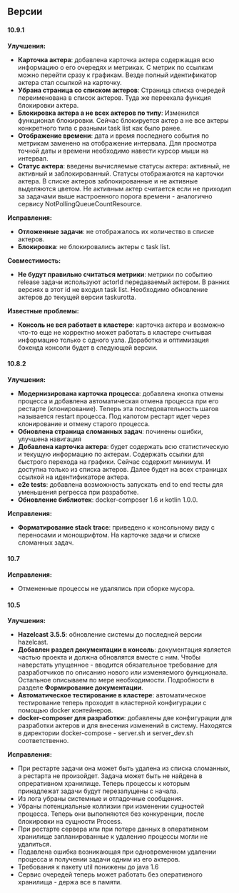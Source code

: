 ## Версии

#### 10.9.1

**Улучшения:**

* **Карточка актера**: добавлена карточка актера содержащая всю информацию о его очередях и метриках. С метрик по ссылкам можно перейти сразу к графикам. Везде полный идентификатор актера стал ссылкой на карточку.
* **Убрана страница со списком актеров**: Страница списка очередей переименована в список актеров. Туда же переехала функция блокировки актера. 
* **Блокировка актера а не всех актеров по типу**: Изменился функционал блокировки. Сейчас блокируется актер а не все актеры конкретного типа с разными task list как было ранее.
* **Отображение времени**: дата и время последнего события по метрикам заменено на отображение интервала. Для просмотра точной даты и времени необходимо навести курсор мыши на интервал.
* **Статус актера**: введены вычисляемые статусы актера: активный, не активный и заблокированный. Статусы отображаются на карточки актера. В списке актеров заблокированные и не активные выделяются цветом. Не активным актер считается если не приходил за задачами выше настроенного порога времени - аналогично сервису NotPollingQueueCountResource.

**Исправления:**

* **Отложенные задачи**: не отображалось их количество в списке актеров.
* **Блокировка**: не блокировались актеры с task list.

**Совместимость:**

* **Не будут правильно считаться метрики**: метрики по событию release задачи используют actorId передаваемый актером. В ранних версиях в этот id не входил task list. Необходимо обновление актеров до текущей версии taskurotta.

**Известные проблемы:**

* **Консоль не вся работает в кластере**: карточка актера и возможно что-то еще не корректно может работать в кластере считывая информацию только с одного узла. Доработка и оптимизация бэкенда консоли будет в следующей версии.

#### 10.8.2

**Улучшения:**

* **Модернизирована карточка процесса**: добавлена кнопка отмены процесса и добавлена автоматическая отмена процесса при его рестарте (клонирование). Теперь эта последовательность шагов называется restart процесса. Под капотом рестарт идет через клонирование и отмену старого процесса.
* **Обновлена страница сломанных задач**: починены ошибки, улучшена навигация
* **Добавлена карточка актера**: будет содержать всю статистическую и текущую информацию по актерам. Содержать ссылки для быстрого перехода на графики. Сейчас содержит минимум. И доступна только из списка актеров. Далее будет на всех страницах ссылкой на идентификаторе актера.
* **e2e tests**: добавлена возможность запускать end to end тесты для уменьшения регресса при разработке.
* **Обновление библиотек**: docker-composer 1.6 и kotlin 1.0.0.

**Исправления:**

* **Форматирование stack trace**: приведено к консольному виду с переносами и моношрифтом. На карточке задачи и списке сломанных задач.

#### 10.7

**Исправления:**

* Отмененные процессы не удалялись при сборке мусора.

#### 10.5

**Улучшения:**

* **Hazelcast 3.5.5**: обновление системы до последней версии hazelcast.
* **Добавлен раздел документации в консоль**: документация является частью проекта и должна обновлятся вместе с ним. Чтобы наверстать упущенное - вводится обязательное требование для разработчиков по описанию нового или изменяемого функционала. Остальное описываем по мере необходимости. Подробности в разделе **Формирование документации**. 
* **Автоматическое тестирование в кластере**: автоматическое тестирование теперь проходит в кластерной конфигурации с помощью docker контейнеров.
* **docker-composer для разработки**: добавлены две конфигурации для разработки актеров и для внесения изменений в систему. Находятся в директории docker-compose - server.sh и server_dev.sh соответственно.

**Исправления:**

* При рестарте задачи она может быть удалена из списка сломанных, а рестарта не произойдет. Задача может быть не найдена  в опреративном хранилище. Теперь процессы к которым принадлежат задачи будут перезапущены с начала.
* Из лога убраны системные и отладочные сообщения.
* Убраны потенциальные коллизии при изменении сущностей процесса. Теперь они выполняются без конкуренции, после блокировки на сущности Process.
* При рестарте сервера или при потере данных в оперативном хранилище запланированные к удалению процессы могли не удалиться.
* Подавлена ошибка возникающая при одновременном удалении процесса и получении задачи одним из его актеров.
* Требования к пакету util понижены до java 1.6
* Сервис очередей теперь может работать без оперативного хранилища - держа все в памяти.
